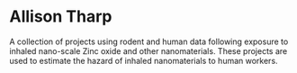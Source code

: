 # Allison Tharp
A collection of projects using rodent and human data following exposure to inhaled nano-scale Zinc oxide and other nanomaterials. These projects are used to estimate the hazard of inhaled nanomaterials to human workers.
